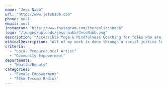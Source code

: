 ```yaml
---
name: "Jess Nabb"
url: "http://www.jessnabb.com"
phone: null
email: null
instagram: "http://www.instagram.com/therealjessnabb"
logo: "/images/uploads/jess-nabb/JessNabb.png"
description: "Accessible Yoga & Mindfulness Coaching for folks who are living with chronic illness, disability and mental health challenges.\r\n\r\nExplore yoga on your terms, both on and off “the mat”, so that you can show up more fully in your daily life and learn to love the skin you're in"
ethicalDescription: "All of my work is done through a social justice lens. I believe the world needs us now, more than ever, showing up in our strength, compassion and authenticity."
criteria:
  - "Local Produce/Local Artist"
  - "Community Empowerment"
departments:
  - "Health/Beauty"
categories:
  - "Female Empowerment"
  - "20km Tecoma Radius"
---
```

